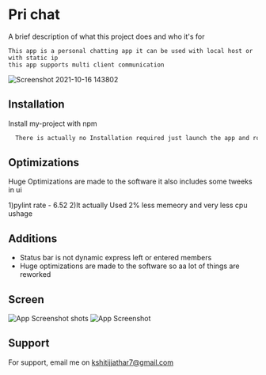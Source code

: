 
# Pri chat

A brief description of what this project does and who it's for

    This app is a personal chatting app it can be used with local host or with static ip 
    this app supports multi client communication
    
![Screenshot 2021-10-16 143802](https://user-images.githubusercontent.com/65331304/137584317-0f930c1b-4385-4f1e-95f2-8c34f2ccdec3.jpg)

## Installation

Install my-project with npm

```bash
  There is actually no Installation required just launch the app and rock
```

## Optimizations

Huge Optimizations are made to the software it also includes some tweeks in ui 

1)pylint rate - 6.52
2)It actually Used 2% less memeory and very less cpu ushage
## Additions

- Status bar is not dynamic express left or entered members
- Huge optimizations are made to the software so aa lot of things are reworked




## Screen
![App Screenshot](https://user-images.githubusercontent.com/65331304/137584349-fa129fcc-f10d-484a-a3fe-edb01bee0a05.jpg)
shots
![App Screenshot](https://user-images.githubusercontent.com/65331304/137584357-65e07111-162d-4092-b69c-9956d5dddd1f.jpg)


## Support

For support, email me on kshitijjathar7@gmail.com

  
